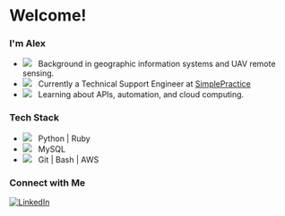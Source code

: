 # Welcome!

### I'm Alex

- <img src="https://img.icons8.com/color/48/000000/satellite-in-orbit.png"/> &nbsp; Background in geographic information systems and UAV remote sensing.
- <img src="https://img.icons8.com/fluent/48/000000/butterfly.png"/> &nbsp; Currently a Technical Support Engineer at [SimplePractice](https://www.simplepractice.com/)
- <img src="https://img.icons8.com/ios-filled/72/cloud-computing.png"/> &nbsp; Learning about APIs, automation, and cloud computing.

### Tech Stack

- <img src="https://img.icons8.com/fluent/48/000000/code.png"/> &nbsp; Python | Ruby
- <img src="https://img.icons8.com/color/48/000000/database.png"/> &nbsp; MySQL
- <img src="https://img.icons8.com/color/48/000000/pull-request.png"/> &nbsp; Git | Bash | AWS

### Connect with Me

<p align="left">
<a href="https://www.linkedin.com/in/alexpakalniskis3/"><img alt="LinkedIn" src="https://img.shields.io/badge/LinkedIn-Alex%20Pakalniskis%203-gray?style=flat-square&logo=linkedin"></a>

</p>

<!--
**alex-pakalniskis/alex-pakalniskis** is a ✨ _special_ ✨ repository because its `README.md` (this file) appears on your GitHub profile.

Here are some ideas to get you started:

- 🔭 I’m currently working on ...
- 🌱 I’m currently learning ...
- 👯 I’m looking to collaborate on ...
- 🤔 I’m looking for help with ...
- 💬 Ask me about ...
- 📫 How to reach me: ...
- 😄 Pronouns: ...
- ⚡ Fun fact: ...
-->

